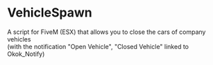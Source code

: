 # VehicleSpawn
A script for FiveM (ESX) that allows you to close the cars of company vehicles <br/>
(with the notification "Open Vehicle", "Closed Vehicle" linked to Okok_Notify)
